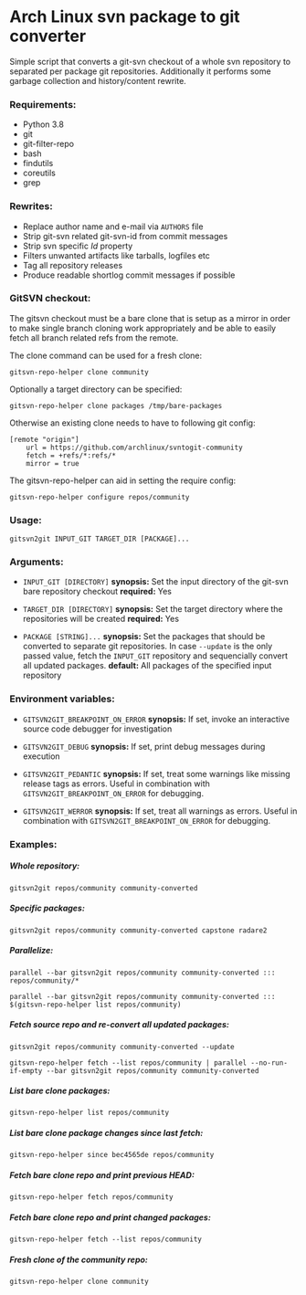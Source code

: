 Arch Linux svn package to git converter
=======================================

Simple script that converts a git-svn checkout of a whole svn repository to
separated per package git repositories. Additionally it performs some garbage
collection and history/content rewrite.

### Requirements:
- Python 3.8
- git
- git-filter-repo
- bash
- findutils
- coreutils
- grep

### Rewrites:
- Replace author name and e-mail via `AUTHORS` file
- Strip git-svn related git-svn-id from commit messages
- Strip svn specific $Id$ property
- Filters unwanted artifacts like tarballs, logfiles etc
- Tag all repository releases
- Produce readable shortlog commit messages if possible

### GitSVN checkout:

The gitsvn checkout must be a bare clone that is setup as a mirror in order
to make single branch cloning work appropriately and be able to easily fetch
all branch related refs from the remote.

The clone command can be used for a fresh clone:
```
gitsvn-repo-helper clone community
```

Optionally a target directory can be specified:
```
gitsvn-repo-helper clone packages /tmp/bare-packages
```

Otherwise an existing clone needs to have to following git config:
```
[remote "origin"]
	url = https://github.com/archlinux/svntogit-community
	fetch = +refs/*:refs/*
	mirror = true
```

The gitsvn-repo-helper can aid in setting the require config:

```
gitsvn-repo-helper configure repos/community
```


### Usage:

    gitsvn2git INPUT_GIT TARGET_DIR [PACKAGE]...


### Arguments:

- `INPUT_GIT [DIRECTORY]`
**synopsis:** Set the input directory of the git-svn bare repository checkout
**required:** Yes


- `TARGET_DIR [DIRECTORY]`
**synopsis:** Set the target directory where the repositories will be created
**required:** Yes


- `PACKAGE [STRING]...`
**synopsis:** Set the packages that should be converted to separate git repositories. In case `--update` is the only passed value, fetch the `INPUT_GIT` repository and sequencially convert all updated packages.
**default:** All packages of the specified input repository


### Environment variables:

- `GITSVN2GIT_BREAKPOINT_ON_ERROR`
**synopsis:** If set, invoke an interactive source code debugger for investigation

- `GITSVN2GIT_DEBUG`
**synopsis:** If set, print debug messages during execution

- `GITSVN2GIT_PEDANTIC`
**synopsis:** If set, treat some warnings like missing release tags as errors. Useful in combination with `GITSVN2GIT_BREAKPOINT_ON_ERROR` for debugging.

- `GITSVN2GIT_WERROR`
**synopsis:** If set, treat all warnings as errors. Useful in combination with `GITSVN2GIT_BREAKPOINT_ON_ERROR` for debugging.


### Examples:
##### Whole repository:

    gitsvn2git repos/community community-converted

##### Specific packages:

    gitsvn2git repos/community community-converted capstone radare2

##### Parallelize:

    parallel --bar gitsvn2git repos/community community-converted ::: repos/community/*

    parallel --bar gitsvn2git repos/community community-converted ::: $(gitsvn-repo-helper list repos/community)

##### Fetch source repo and re-convert all updated packages:

    gitsvn2git repos/community community-converted --update

    gitsvn-repo-helper fetch --list repos/community | parallel --no-run-if-empty --bar gitsvn2git repos/community community-converted

##### List bare clone packages:

    gitsvn-repo-helper list repos/community

##### List bare clone package changes since last fetch:

    gitsvn-repo-helper since bec4565de repos/community

##### Fetch bare clone repo and print previous HEAD:

    gitsvn-repo-helper fetch repos/community

##### Fetch bare clone repo and print changed packages:

    gitsvn-repo-helper fetch --list repos/community

##### Fresh clone of the community repo:

    gitsvn-repo-helper clone community

